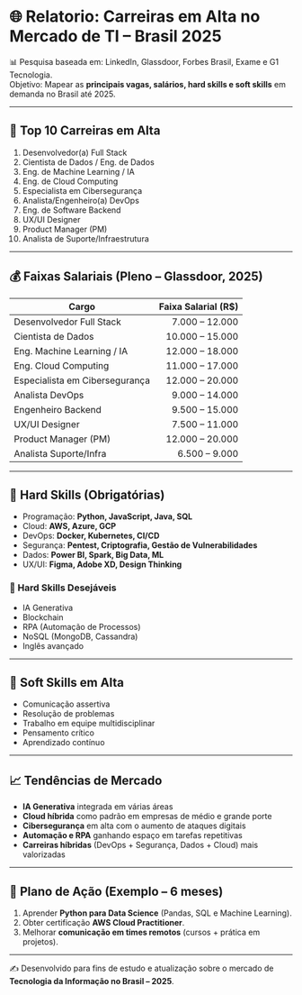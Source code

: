 # 🌐 Relatorio: Carreiras em Alta no Mercado de TI – Brasil 2025

📊 Pesquisa baseada em: LinkedIn, Glassdoor, Forbes Brasil, Exame e G1 Tecnologia.  
Objetivo: Mapear as **principais vagas, salários, hard skills e soft skills** em demanda no Brasil até 2025.  

---

## 🚀 Top 10 Carreiras em Alta

1. Desenvolvedor(a) Full Stack  
2. Cientista de Dados / Eng. de Dados  
3. Eng. de Machine Learning / IA  
4. Eng. de Cloud Computing  
5. Especialista em Cibersegurança  
6. Analista/Engenheiro(a) DevOps  
7. Eng. de Software Backend  
8. UX/UI Designer  
9. Product Manager (PM)  
10. Analista de Suporte/Infraestrutura  

---

## 💰 Faixas Salariais (Pleno – Glassdoor, 2025)

| Cargo                         | Faixa Salarial (R$) |
|-------------------------------|--------------------:|
| Desenvolvedor Full Stack      | 7.000 – 12.000      |
| Cientista de Dados            | 10.000 – 15.000     |
| Eng. Machine Learning / IA    | 12.000 – 18.000     |
| Eng. Cloud Computing          | 11.000 – 17.000     |
| Especialista em Cibersegurança| 12.000 – 20.000     |
| Analista DevOps               | 9.000 – 14.000      |
| Engenheiro Backend            | 9.500 – 15.000      |
| UX/UI Designer                | 7.500 – 11.000      |
| Product Manager (PM)          | 12.000 – 20.000     |
| Analista Suporte/Infra        | 6.500 – 9.000       |

---

## 🔧 Hard Skills (Obrigatórias)

- Programação: **Python, JavaScript, Java, SQL**  
- Cloud: **AWS, Azure, GCP**  
- DevOps: **Docker, Kubernetes, CI/CD**  
- Segurança: **Pentest, Criptografia, Gestão de Vulnerabilidades**  
- Dados: **Power BI, Spark, Big Data, ML**  
- UX/UI: **Figma, Adobe XD, Design Thinking**  

### 🎯 Hard Skills Desejáveis
- IA Generativa  
- Blockchain  
- RPA (Automação de Processos)  
- NoSQL (MongoDB, Cassandra)  
- Inglês avançado  

---

## 🤝 Soft Skills em Alta

- Comunicação assertiva  
- Resolução de problemas  
- Trabalho em equipe multidisciplinar  
- Pensamento crítico  
- Aprendizado contínuo  

---

## 📈 Tendências de Mercado

- **IA Generativa** integrada em várias áreas  
- **Cloud híbrida** como padrão em empresas de médio e grande porte  
- **Cibersegurança** em alta com o aumento de ataques digitais  
- **Automação e RPA** ganhando espaço em tarefas repetitivas  
- **Carreiras híbridas** (DevOps + Segurança, Dados + Cloud) mais valorizadas  

---

## 🎯 Plano de Ação (Exemplo – 6 meses)

1. Aprender **Python para Data Science** (Pandas, SQL e Machine Learning).  
2. Obter certificação **AWS Cloud Practitioner**.  
3. Melhorar **comunicação em times remotos** (cursos + prática em projetos).  

---

✍️ Desenvolvido para fins de estudo e atualização sobre o mercado de **Tecnologia da Informação no Brasil – 2025**.
